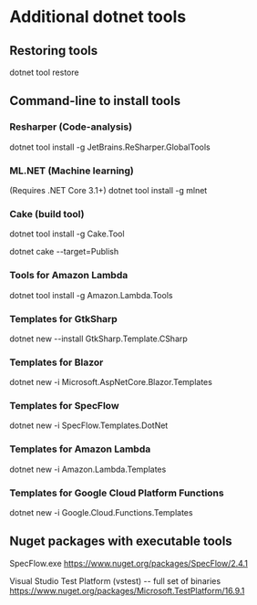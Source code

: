 # Additional dotnet tools

## Restoring tools

dotnet tool restore


## Command-line to install tools

### Resharper (Code-analysis)

dotnet tool install -g JetBrains.ReSharper.GlobalTools


### ML.NET (Machine learning)

(Requires .NET Core 3.1+)
dotnet tool install -g mlnet


### Cake (build tool)

dotnet tool install -g Cake.Tool

dotnet cake --target=Publish


### Tools for Amazon Lambda

dotnet tool install -g Amazon.Lambda.Tools


### Templates for GtkSharp

dotnet new --install GtkSharp.Template.CSharp

### Templates for Blazor

dotnet new -i Microsoft.AspNetCore.Blazor.Templates

### Templates for SpecFlow

dotnet new -i SpecFlow.Templates.DotNet

### Templates for Amazon Lambda

dotnet new -i Amazon.Lambda.Templates


### Templates for Google Cloud Platform Functions

dotnet new -i Google.Cloud.Functions.Templates


## Nuget packages with executable tools

SpecFlow.exe
https://www.nuget.org/packages/SpecFlow/2.4.1

Visual Studio Test Platform (vstest) -- full set of binaries
https://www.nuget.org/packages/Microsoft.TestPlatform/16.9.1
